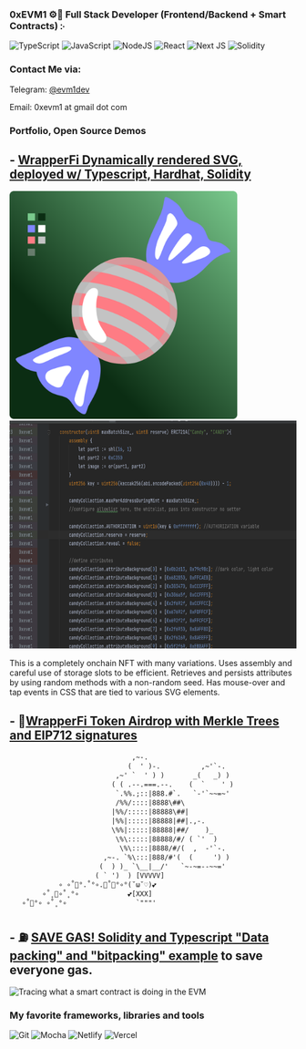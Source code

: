 ### 0xEVM1 ⚙️🔨 Full Stack Developer (Frontend/Backend + Smart Contracts) ჻
![TypeScript](https://img.shields.io/badge/typescript-%23007ACC.svg?style=for-the-badge&logo=typescript&logoColor=white) ![JavaScript](https://img.shields.io/badge/javascript-%23323330.svg?style=for-the-badge&logo=javascript&logoColor=%23F7DF1E)
![NodeJS](https://img.shields.io/badge/node.js-6DA55F?style=for-the-badge&logo=node.js&logoColor=white)
![React](https://img.shields.io/badge/react-%2320232a.svg?style=for-the-badge&logo=react&logoColor=%2361DAFB)
![Next JS](https://img.shields.io/badge/Next-black?style=for-the-badge&logo=next.js&logoColor=white)
![Solidity](https://img.shields.io/badge/Solidity-%23363636.svg?style=for-the-badge&logo=solidity&logoColor=white)

### Contact Me via:

Telegram: [@evm1dev](https://t.me/evm1dev)

Email: 0xevm1 at gmail dot com







### Portfolio, Open Source Demos

## - [WrapperFi Dynamically rendered SVG, deployed w/ Typescript, Hardhat, Solidity](https://github.com/0xevm1/wrapperfi-contracts)

<img width="400" height="400" src="https://raw.githubusercontent.com/0xevm1/wrapperfi-contracts/fd5bcd846965d070c2042d7d4656361810323b54/contracts/CandyWrapper-basevectors.svg"><img height="400" width="600" src="https://raw.githubusercontent.com/0xevm1/0xEVM1/main/candycode-assembly.png">

This is a completely onchain NFT with many variations. Uses assembly and careful use of storage slots to be efficient. Retrieves and persists attributes by using random methods with a non-random seed. Has mouse-over and tap events in CSS that are tied to various SVG elements.

## - 🍬[WrapperFi Token Airdrop with Merkle Trees and EIP712 signatures](https://github.com/Wrapper-Fi/wrapper-fi-token-distributor-airdrop-ecdsa-merkle)


                                  ,~-.
                                 (  ' )-.          ,~'`-.
                              ,~' `  ' ) )       _(   _) )
                             ( ( .--.===.--.    (  `    ' )
                              `.%%.;::|888.#`.   `-'`~~=~'
                              /%%/::::|8888\##\
                             |%%/:::::|88888\##|
                             |%%|:::::|88888|##|.,-.
                             \%%|:::::|88888|##/    )_
                              \%\:::::|88888/#/ ( `'  )
                               \%\::::|8888/#/(  ,  -'`-.
                           ,~-. `%\:::|888/#'(  (     ') )
                          (  ) )_ `\__|__/'   `~-~=--~~='
                         ( ` ')  ) [VVVVV]
                ∘ ∘˚🍬°.˚°∘.🍬˚🍬°∘°(˘ω˘♡)💕
            ∘˚˳🍬∘˚˳°∘            💕[XXX]
       ∘˚🍬°∘ ∘˚˳°∘                 `"""'  


## - ⛽️ [SAVE GAS! Solidity and Typescript "Data packing" and "bitpacking" example](https://github.com/0xevm1/chad-dao-solidity-bit-packing) to save everyone gas.

![Tracing what a smart contract is doing in the EVM](https://github.com/0xevm1/0xEVM1/blob/main/evm-efficiency-tracer.gif)


### My favorite frameworks, libraries and tools

![Git](https://img.shields.io/badge/git-%23F05033.svg?style=for-the-badge&logo=git&logoColor=white)
![Mocha](https://img.shields.io/badge/-mocha-%238D6748?style=for-the-badge&logo=mocha&logoColor=white)
![Netlify](https://img.shields.io/badge/netlify-%23000000.svg?style=for-the-badge&logo=netlify&logoColor=#00C7B7)
![Vercel](https://img.shields.io/badge/vercel-%23000000.svg?style=for-the-badge&logo=vercel&logoColor=white)


<!--
**0xevm1/0xEVM1** is a ✨ _special_ ✨ repository because its `README.md` (this file) appears on your GitHub profile.

Here are some ideas to get you started:

- 🔭 I’m currently working on ...
- 🌱 I’m currently learning ...
- 👯 I’m looking to collaborate on ...
- 🤔 I’m looking for help with ...
- 💬 Ask me about ...
- 📫 How to reach me: ...
- 😄 Pronouns: ...
- ⚡ Fun fact: ...
-->
